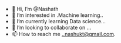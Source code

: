 - 👋 Hi, I’m @Nashath
- 👀 I’m interested in .Machine learning..
- 🌱 I’m currently learning Data science...
- 💞️ I’m looking to collaborate on ...
- 📫 How to reach me ..nashukt@gmail.com.

<!---
nashukt/nashukt is a ✨ special ✨ repository because its `README.md` (this file) appears on your GitHub profile.
You can click the Preview link to take a look at your changes.
--->
